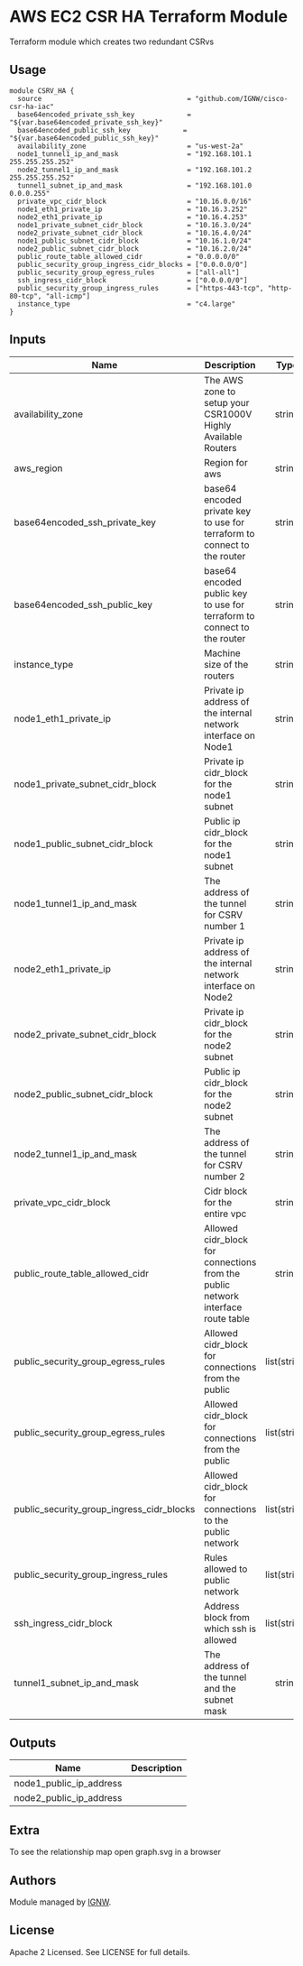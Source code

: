 # AWS EC2 CSR HA Terraform Module

Terraform module which creates two redundant CSRvs

## Usage

```hcl
module CSRV_HA {
  source                                    = "github.com/IGNW/cisco-csr-ha-iac"
  base64encoded_private_ssh_key             = "${var.base64encoded_private_ssh_key}"
  base64encoded_public_ssh_key             = "${var.base64encoded_public_ssh_key}"
  availability_zone                         = "us-west-2a"
  node1_tunnel1_ip_and_mask                 = "192.168.101.1 255.255.255.252"
  node2_tunnel1_ip_and_mask                 = "192.168.101.2 255.255.255.252"
  tunnel1_subnet_ip_and_mask                = "192.168.101.0 0.0.0.255"
  private_vpc_cidr_block                    = "10.16.0.0/16"
  node1_eth1_private_ip                     = "10.16.3.252"
  node2_eth1_private_ip                     = "10.16.4.253"
  node1_private_subnet_cidr_block           = "10.16.3.0/24"
  node2_private_subnet_cidr_block           = "10.16.4.0/24"
  node1_public_subnet_cidr_block            = "10.16.1.0/24"
  node2_public_subnet_cidr_block            = "10.16.2.0/24"
  public_route_table_allowed_cidr           = "0.0.0.0/0"
  public_security_group_ingress_cidr_blocks = ["0.0.0.0/0"]
  public_security_group_egress_rules        = ["all-all"]
  ssh_ingress_cidr_block                    = ["0.0.0.0/0"]
  public_security_group_ingress_rules       = ["https-443-tcp", "http-80-tcp", "all-icmp"]
  instance_type                             = "c4.large"
}
```

## Inputs

| Name | Description | Type | Default | Required |
|------|-------------|:----:|:-----:|:-----:|
| availability\_zone | The AWS zone to setup your CSR1000V Highly Available Routers | string | `"us-west-2a"` | no |
| aws\_region | Region for aws | string | `"us-west-2"` | no |
| base64encoded\_ssh\_private\_key | base64 encoded private key to use for terraform to connect to the router | string | n/a | yes |
| base64encoded\_ssh\_public\_key | base64 encoded public key to use for terraform to connect to the router | string | n/a | yes |
| instance\_type | Machine size of the routers | string | `"c4.large"` | no |
| node1\_eth1\_private\_ip | Private ip address of the internal network interface on Node1 | string | `"10.16.3.252"` | no |
| node1\_private\_subnet\_cidr\_block | Private ip cidr\_block for the node1 subnet | string | `"10.16.3.0/24"` | no |
| node1\_public\_subnet\_cidr\_block | Public ip cidr\_block for the node1 subnet | string | `"10.16.1.0/24"` | no |
| node1\_tunnel1\_ip\_and\_mask | The address of the tunnel for CSRV number 1 | string | `"192.168.101.1 255.255.255.252"` | no |
| node2\_eth1\_private\_ip | Private ip address of the internal network interface on Node2 | string | `"10.16.4.253"` | no |
| node2\_private\_subnet\_cidr\_block | Private ip cidr\_block for the node2 subnet | string | `"10.16.4.0/24"` | no |
| node2\_public\_subnet\_cidr\_block | Public ip cidr\_block for the node2 subnet | string | `"10.16.2.0/24"` | no |
| node2\_tunnel1\_ip\_and\_mask | The address of the tunnel for CSRV number 2 | string | `"192.168.101.2 255.255.255.252"` | no |
| private\_vpc\_cidr\_block | Cidr block for the entire vpc | string | `"10.16.0.0/16"` | no |
| public\_route\_table\_allowed\_cidr | Allowed cidr\_block for connections from the public network interface route table | string | `"0.0.0.0/0"` | no |
| public\_security\_group\_egress\_rules | Allowed cidr\_block for connections from the public | list(string) | `<list>` | no |
| public\_security\_group\_egress\_rules | Allowed cidr\_block for connections from the public | list(string) | `<list>` | no |
| public\_security\_group\_ingress\_cidr\_blocks | Allowed cidr\_block for connections to the public network | list(string) | `<list>` | no |
| public\_security\_group\_ingress\_rules | Rules allowed to public network | list(string) | `<list>` | no |
| ssh\_ingress\_cidr\_block | Address block from which ssh is allowed | list(string) | `<list>` | no |
| tunnel1\_subnet\_ip\_and\_mask | The address of the tunnel and the subnet mask | string | `"192.168.101.0 0.0.0.255"` | no |

## Outputs

| Name | Description |
|------|-------------|
| node1\_public\_ip\_address |  |
| node2\_public\_ip\_address |  |

## Extra
To see the relationship map open graph.svg in a browser

## Authors

Module managed by [IGNW](https://github.com/ignw).

## License

Apache 2 Licensed. See LICENSE for full details.
